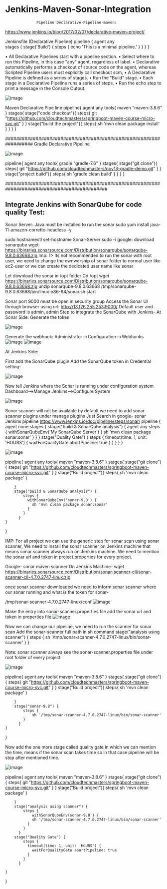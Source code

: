 # Jenkins-Maven-Sonar-Integration

                  Pipeline Declarative-Pipeline-maven:
https://www.jenkins.io/blog/2017/02/07/declarative-maven-project/


Jenkinsfile (Declarative Pipeline)
pipeline { 
    agent any  
    stages { 
        stage('Build') { 
            steps { 
               echo 'This is a minimal pipeline.' 
            }
        }
    }
}

•	All Declarative Pipelines start with a pipeline section.
•	Select where to run this Pipeline, in this case "any" agent, regardless of label.
•	Declarative automatically performs a checkout of source code on the agent, whereas Scripted Pipeline users must explicitly call checkout scm,
•	A Declarative Pipeline is defined as a series of stages.
•	Run the "Build" stage.
•	Each stage in a Declarative Pipeline runs a series of steps.
•	Run the echo step to print a message in the Console Output.

![image](https://user-images.githubusercontent.com/121241275/213898044-6eb020c9-0af6-4eee-9b5d-c8b8d28b04c5.png)

Maven Declarative Pipe line 
pipeline{
    agent any
    tools{
        maven "maven-3.8.6"
    }
    stages{
        stage("code checkout"){
            steps{
                git "https://github.com/cloudtechmasters/springboot-maven-course-micro-svc.git"
            }
        }
        stage("build the project"){
            steps{
                sh 'mvn clean package install'
            }
        }
    }
}

##################################################################
Gradle Declarative Pipeline

![image](https://user-images.githubusercontent.com/121241275/213898065-4e45a4b9-b4c8-43d3-aa39-83a3729c84bd.png)

pipeline{
    agent any
    tools{
        gradle "gradle-7.6"
    }
    stages{
        stage("git clone"){
            steps{
                git "https://github.com/cloudtechmasters/nov13-gradle-demo.git"
            }
        }
        stage("project build"){
            steps{
                sh 'gradle clean build'
            }
        }
    }
}

#############################################################################################

Integrate Jenkins with SonarQube for code quality Test:
-------------------------------------------------------

Sonar Server:
Java must be installed to run the sonar
sudo yum install java-11-amazon-corretto-headless -y

sudo hostnamectl set-hostname Sonar-Server 
sudo -i
google: download sonarqube 
wget https://binaries.sonarsource.com/Distribution/sonarqube/sonarqube-9.8.0.63668.zip
Imp:
1>	Its not recommended to run the sonar with root user, we need to change the ownwership of sonar folder to normal user like ec2-user or we can create the dedicated user name like sonar 

Let download the sonar in /opt folder
Cd  /opt 
wget https://binaries.sonarsource.com/Distribution/sonarqube/sonarqube-9.8.0.63668.zip
unzip sonarqube-9.8.0.63668
/tmp/sonarqube-9.8.0.63668/bin/linux-x86-64/sonar.sh start

Sonar port 9000 must be open in security group
Access the Sonar UI through browser using url: http://13.126.255.253:9000/
Default user and password is admin, admin
Step to integrate the SonarQube with Jenkins-
At Sonar Side:
Generate the token

![image](https://user-images.githubusercontent.com/121241275/213898100-27816ccc-5638-4769-9edb-599bad0a3628.png)

Generate the webhook: Administrator-->Configuration-->Webhooks
![image](https://user-images.githubusercontent.com/121241275/213898112-4eb02e11-8253-41b5-b36d-ea97917ea83a.png)
![image](https://user-images.githubusercontent.com/121241275/213898114-b0ad234d-e450-471f-8768-3e6126a3088c.png)

At Jenkins Side:

First add the SonarQube plugin 
Add the SonarQube token in Credential setting-

![image](https://user-images.githubusercontent.com/121241275/213898122-b39f62db-a4f7-4629-b33b-7346a3606ba1.png)

Now tell Jenkins where the Sonar is running under configuration system
Dashboard-->Manage Jenkins-->Configure System

![image](https://user-images.githubusercontent.com/121241275/213898136-c3282666-15ef-49ab-9b27-1588e1980a7b.png)

Sonar scanner will not be available by default we need to add sonar scanner plugins under manage plugins
Just Search in google- sonar Jenkins pipeline
https://www.jenkins.io/doc/pipeline/steps/sonar/
pipeline {
        agent none
        stages {
          stage("build & SonarQube analysis") {
            agent any
            steps {
              withSonarQubeEnv('My SonarQube Server') {
                sh 'mvn clean package sonar:sonar'
              }
            }
          }
          stage("Quality Gate") {
            steps {
              timeout(time: 1, unit: 'HOURS') {
                waitForQualityGate abortPipeline: true
              }
            }
          }
        }
      }

![image](https://user-images.githubusercontent.com/121241275/213898148-761bb8ef-7259-4574-9d34-be41359b1d26.png)


pipeline{
    agent any
    tools{
        maven "maven-3.8.6"
    }
    stages{
        stage("git clone"){
            steps{
                git "https://github.com/cloudtechmasters/springboot-maven-course-micro-svc.git"
            }
        }
        stage("Build project"){
            steps{
                sh 'mvn clean package'
            }
            
        }
        stage("build & SonarQube analysis") {
            steps {
              withSonarQubeEnv('sonar-9.8') {
                sh 'mvn clean package sonar:sonar'
              }
            }
          }
    }
}



IMP: For all project we can use the generic step for sonar scan using sonar scanner,
We need to install the sonar scanner on Jenkins machine that means sonar scanner always run on Jenkins machine.
We need to mention the sonar url and token in project.properties for every project. 

Google- sonar maven scanner
On Jenkins Machine-
wget https://binaries.sonarsource.com/Distribution/sonar-scanner-cli/sonar-scanner-cli-4.7.0.2747-linux.zip

once sonar scanner downloaded we need to inform sonar scanner where our sonar running and what is the token for sonar-

/tmp/sonar-scanner-4.7.0.2747-linux/conf
![image](https://user-images.githubusercontent.com/121241275/213898164-4762e8ba-e1cb-45b6-8e9a-67aef6d033fa.png)

Make the entry into sonar-scanner.properties file add the sonar url and token in properties file
![image](https://user-images.githubusercontent.com/121241275/213898170-cadfc5a2-62d9-426f-a8a8-d9abc151fe36.png)



Now we can change our pipeline, we need to run the scanner for sonar scan 
Add the sonar-scanner full path in sh command
        stage("analysis using scanner") {
            steps {
                sh '/tmp/sonar-scanner-4.7.0.2747-linux/bin/sonar-scanner'
            }
          }

Note: sonar scanner always see the sonar-scanner.properties file under root folder of every project

![image](https://user-images.githubusercontent.com/121241275/213898185-a90a8ec3-83e2-4dc4-aa65-30e277d695e6.png)

pipeline{
    agent any
    tools{
        maven "maven-3.8.6"
    }
    stages{
        stage("git clone"){
            steps{
                git "https://github.com/cloudtechmasters/springboot-maven-course-micro-svc.git"
            }
        }
        stage("Build project"){
            steps{
                sh 'mvn clean package'
            }
            
        }
        stage("sonar-9.8") {
            steps {
                sh '/tmp/sonar-scanner-4.7.0.2747-linux/bin/sonar-scanner'
            }
          }
    }
}

Now add the one more stage called quality gate in which we can mention the time, means if the sonar scan takes time so in that case pipeline will be stop after mentioned time.

![image](https://user-images.githubusercontent.com/121241275/213898196-2c8de780-8482-45ae-91ac-f29392a4aaed.png)

pipeline{
    agent any
    tools{
        maven "maven-3.8.6"
    }
    stages{
        stage("git clone"){
            steps{
                git "https://github.com/cloudtechmasters/springboot-maven-course-micro-svc.git"
            }
        }
        stage("Build project"){
            steps{
                sh 'mvn clean package'
            }
            
        }
        stage("analysis using scanner") {
            steps {
                withSonarQubeEnv(sonar-9.8') {
                sh '/tmp/sonar-scanner-4.7.0.2747-linux/bin/sonar-scanner'
              }
            }
          }
        stage("Quality Gate") {
            steps {
              timeout(time: 1, unit: 'HOURS') {
                waitForQualityGate abortPipeline: true
              }
            }
          }

    }
}

